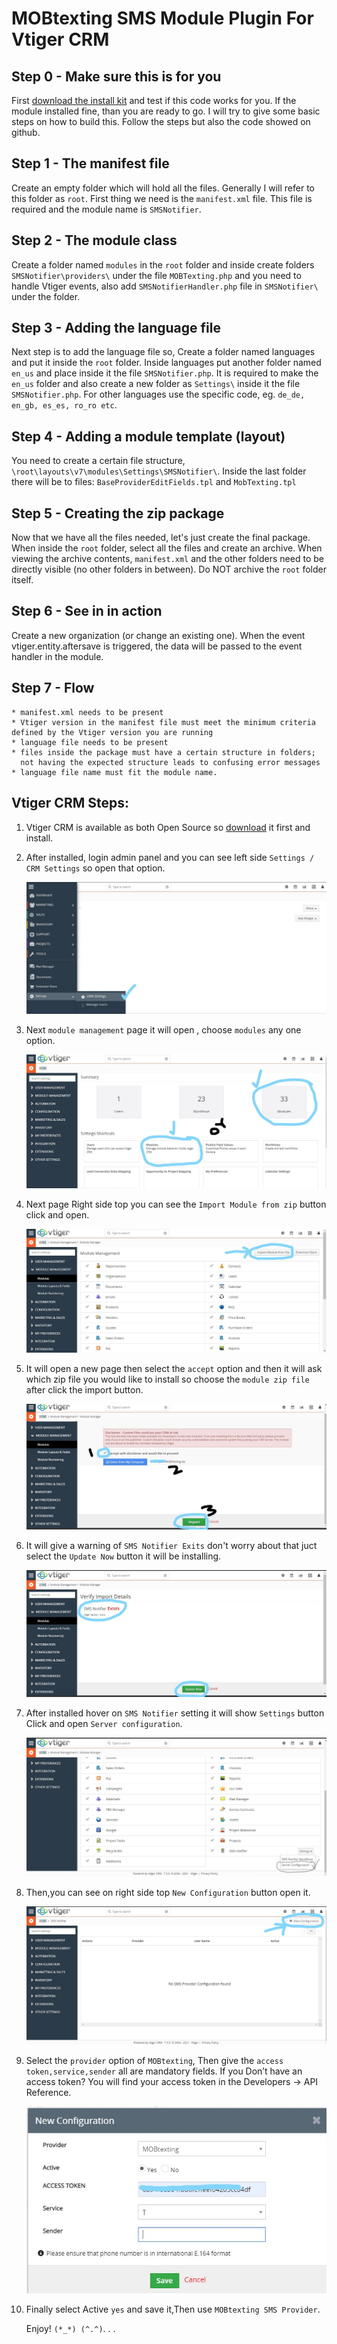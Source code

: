 # MOBtexting SMS Module Plugin For Vtiger CRM #

## Step 0 - Make sure this is for you ##

First [download the install kit](https://github.com/mobtexting/mobtexting-vtiger/archive/master.zip) and test if this code works for you.
If the module installed fine, than you are ready to go. I will try to give some basic steps on how to build this. Follow the steps but also the code showed on github.

## Step 1 - The manifest file ##

Create an empty folder which will hold all the files. Generally I will refer to this folder as `root`.
First thing we need is the `manifest.xml` file. This file is required and the module name is `SMSNotifier`.


## Step 2 - The module class ##

Create a folder named `modules` in the `root` folder and inside create folders `SMSNotifier\providers\` under the file `MOBTexting.php` and you need to handle Vtiger events, also add `SMSNotifierHandler.php` file in `SMSNotifier\` under the folder.


## Step 3 - Adding the language file ##

Next step is to add the language file so, Create a folder named languages and put it inside the `root` folder. Inside languages put another folder named `en_us` and place inside it the file `SMSNotifier.php`. It is required to make the `en_us` folder and also create a new folder as `Settings\` inside it the file `SMSNotifier.php`. For other languages use the specific code, eg. `de_de, en_gb, es_es, ro_ro etc`.


## Step 4 - Adding a module template (layout) ##

You need to create a certain file structure, `\root\layouts\v7\modules\Settings\SMSNotifier\`. Inside the last folder there will be to files: `BaseProviderEditFields.tpl` and `MobTexting.tpl`


## Step 5 - Creating the zip package ##

Now that we have all the files needed, let's just create the final package. When inside the `root` folder, select all the files and create an archive.
When viewing the archive contents, `manifest.xml` and the other folders need to be directly visible (no other folders in between). Do NOT archive the `root` folder itself.


## Step 6 - See in in action ##

Create a new organization (or change an existing one). When the event vtiger.entity.aftersave is triggered, the data will be passed to the event handler in the module.

## Step 7 - Flow ##
	* manifest.xml needs to be present
	* Vtiger version in the manifest file must meet the minimum criteria defined by the Vtiger version you are running
	* language file needs to be present
	* files inside the package must have a certain structure in folders;
	  not having the expected structure leads to confusing error messages
	* language file name must fit the module name.

## Vtiger CRM Steps: ##
	
1) Vtiger CRM is available as both Open Source so [download](https://www.vtiger.com/open-source-crm/download-open-source/) it first and install.

2) After installed, login admin panel and you can see left side `Settings / CRM Settings` so open that option.

  	<img src="/images/image1.jpg" >
3) Next `module management` page it will open , choose `modules` any one option.

	<img src="/images/image2.jpg">

4) Next page Right side top you can see the `Import Module from zip` button click and open.

	<img src="/images/image3.jpg">
	
5) It will open a new  page then select the `accept` option and then it will ask which zip file you would like to install so choose the `module zip file` after click the import button.

	<img src="/images/image4.jpg">

6) It will give a warning of `SMS Notifier Exits` don't worry about that juct select the `Update Now` button it will be installing.

	<img src="/images/image5.jpg">
	
7) After installed hover on `SMS Notifier` setting it will show `Settings` button Click and open `Server configuration`.

	<img src="/images/image6.jpg">
	
8) Then,you can see on right side top `New Configuration` button open it.

	<img src="/images/image7.jpg">
	
9) Select the `provider` option of  `MOBtexting`,
   Then give the `access token,service,sender` all are mandatory fields.
   If you Don’t have an access token? You will find your access token in the Developers -> API Reference.
   
	<img src="/images/image8.jpg">   

10) Finally select Active `yes` and save it,Then use `MOBtexting SMS Provider`.

    Enjoy! `(*_*) (^.^)`. . .
